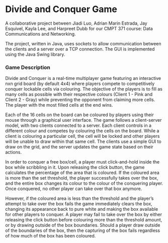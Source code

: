 # Divide and Conquer Game
A collaborative project between Jiadi Luo, Adrian Marin Estrada, Jay Esquivel, Kayla Lee, and Harpreet Dubb for our CMPT 371 course: Data Communications and Networking.

The project, written in Java, uses sockets to allow communication between the clients and a server over a TCP connection. The GUI is implemented using the Java Swing library.

### Game Description 
Divide and Conquer is a real-time multiplayer game featuring an interactive nxn grid board (by default 4x4) where players compete to competitively conquer lockable cells via colouring. The objective of the players is to fill as many cells as possible with their respective colours (Client 1 - Pink and Client 2 - Gray) while preventing the opponent from claiming more cells. The player with the most filled cells at the end wins. 

Each of the 16 cells on the board can be coloured by players using their mouse through a graphical user interface. The game follows a client-server model, with two clients connected to a server. Each client controls in a different colour and competes by colouring the cells on the board. While a client is colouring a particular cell, the cell will be locked and other players will be unable to draw within that same cell. The clients use a simple GUI to draw on the grid, and the server updates the game state based on their actions. 

In order to conquer a free box/cell, a player must click-and-hold inside the box while scribbling in it. Upon releasing the click button, the game calculates the percentage of the area that is coloured. If the coloured area is more than the set threshold, the player successfully takes over the box, and the entire box changes its colour to the colour of the conquering player. Once conquered, no other player can take over that box anymore. 

However, if the coloured area is less than the threshold and the player’s attempt to take over the box fails the game immediately clears the box, changing its appearance back to pure white and making the box available for other players to conquer. A player may fail to take over the box by either releasing the click button before colouring more than the threshold amount, or by drawing outside of the box boundaries. Should a player draw outside of the boundaries of the box, then the capturing of the box fails regardless of how much of the box has been coloured.
